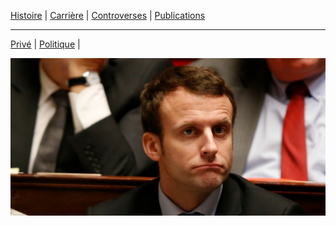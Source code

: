 
[Histoire](histoire.md) | [Carrière](carriere.md) | [Controverses](contro.md) | [Publications](publis.md)

***

[Privé](finance.md) |
[Politique](politique.md) |

![Emmanuel Macron](manu.jpg)




